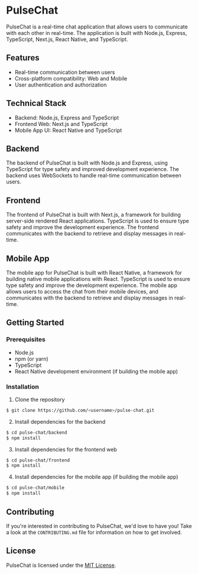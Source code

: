 # PulseChat

PulseChat is a real-time chat application that allows users to communicate with each other in real-time. The application is built with Node.js, Express, TypeScript, Next.js, React Native, and TypeScript.

## Features

-   Real-time communication between users
-   Cross-platform compatibility: Web and Mobile
-   User authentication and authorization

## Technical Stack

-   Backend: Node.js, Express and TypeScript
-   Frontend Web: Next.js and TypeScript
-   Mobile App UI: React Native and TypeScript

## Backend

The backend of PulseChat is built with Node.js and Express, using TypeScript for type safety and improved development experience. The backend uses WebSockets to handle real-time communication between users.

## Frontend

The frontend of PulseChat is built with Next.js, a framework for building server-side rendered React applications. TypeScript is used to ensure type safety and improve the development experience. The frontend communicates with the backend to retrieve and display messages in real-time.

## Mobile App

The mobile app for PulseChat is built with React Native, a framework for building native mobile applications with React. TypeScript is used to ensure type safety and improve the development experience. The mobile app allows users to access the chat from their mobile devices, and communicates with the backend to retrieve and display messages in real-time.

## Getting Started

### Prerequisites

-   Node.js
-   npm (or yarn)
-   TypeScript
-   React Native development environment (if building the mobile app)

### Installation

1. Clone the repository

```bash
$ git clone https://github.com/<username>/pulse-chat.git
```

2. Install dependencies for the backend

```bash
$ cd pulse-chat/backend
$ npm install
```

3. Install dependencies for the frontend web

```bash
$ cd pulse-chat/frontend
$ npm install
```

4. Install dependencies for the mobile app (if building the mobile app)

```bash
$ cd pulse-chat/mobile
$ npm install

```

## Contributing

If you're interested in contributing to PulseChat, we'd love to have you! Take a look at the `CONTRIBUTING.md` file for information on how to get involved.

## License

PulseChat is licensed under the [MIT License](#).
